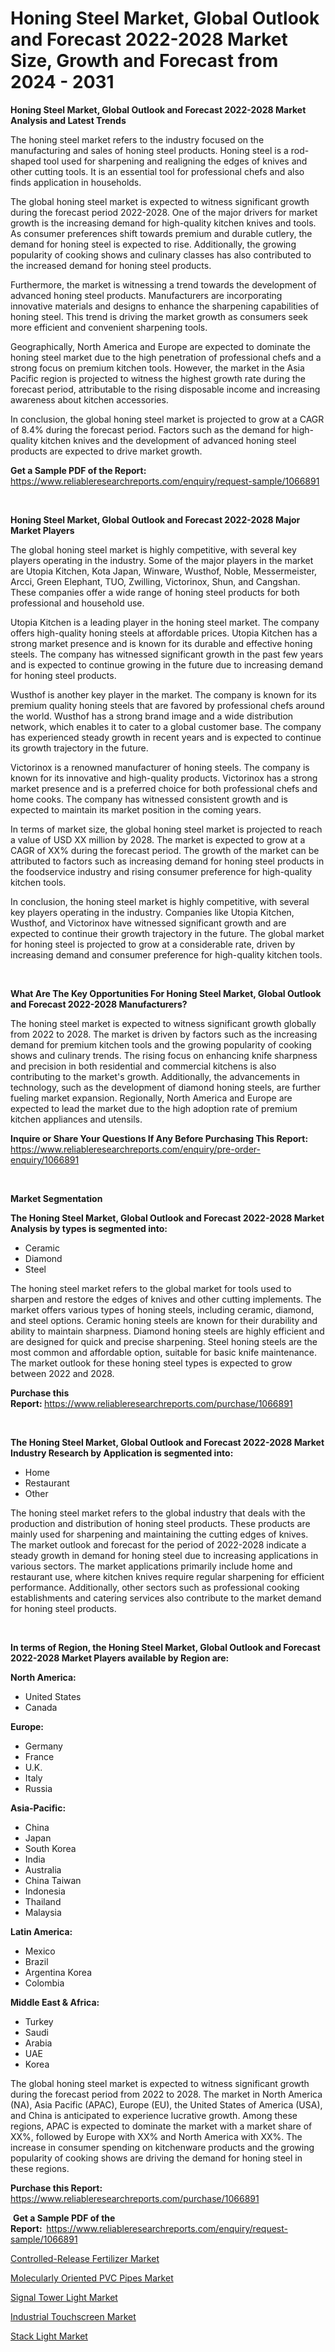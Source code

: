 <p><h1>Honing Steel Market, Global Outlook and Forecast 2022-2028 Market Size, Growth and Forecast from 2024 - 2031</h1></p><p><strong>Honing Steel Market, Global Outlook and Forecast 2022-2028 Market Analysis and Latest Trends</strong></p>
<p><p>The honing steel market refers to the industry focused on the manufacturing and sales of honing steel products. Honing steel is a rod-shaped tool used for sharpening and realigning the edges of knives and other cutting tools. It is an essential tool for professional chefs and also finds application in households.</p><p>The global honing steel market is expected to witness significant growth during the forecast period 2022-2028. One of the major drivers for market growth is the increasing demand for high-quality kitchen knives and tools. As consumer preferences shift towards premium and durable cutlery, the demand for honing steel is expected to rise. Additionally, the growing popularity of cooking shows and culinary classes has also contributed to the increased demand for honing steel products.</p><p>Furthermore, the market is witnessing a trend towards the development of advanced honing steel products. Manufacturers are incorporating innovative materials and designs to enhance the sharpening capabilities of honing steel. This trend is driving the market growth as consumers seek more efficient and convenient sharpening tools.</p><p>Geographically, North America and Europe are expected to dominate the honing steel market due to the high penetration of professional chefs and a strong focus on premium kitchen tools. However, the market in the Asia Pacific region is projected to witness the highest growth rate during the forecast period, attributable to the rising disposable income and increasing awareness about kitchen accessories.</p><p>In conclusion, the global honing steel market is projected to grow at a CAGR of 8.4% during the forecast period. Factors such as the demand for high-quality kitchen knives and the development of advanced honing steel products are expected to drive market growth.</p></p>
<p><strong>Get a Sample PDF of the Report:&nbsp;</strong> <a href="https://www.reliableresearchreports.com/enquiry/request-sample/1066891">https://www.reliableresearchreports.com/enquiry/request-sample/1066891</a></p>
<p>&nbsp;</p>
<p><strong>Honing Steel Market, Global Outlook and Forecast 2022-2028 Major Market Players</strong></p>
<p><p>The global honing steel market is highly competitive, with several key players operating in the industry. Some of the major players in the market are Utopia Kitchen, Kota Japan, Winware, Wusthof, Noble, Messermeister, Arcci, Green Elephant, TUO, Zwilling, Victorinox, Shun, and Cangshan. These companies offer a wide range of honing steel products for both professional and household use.</p><p>Utopia Kitchen is a leading player in the honing steel market. The company offers high-quality honing steels at affordable prices. Utopia Kitchen has a strong market presence and is known for its durable and effective honing steels. The company has witnessed significant growth in the past few years and is expected to continue growing in the future due to increasing demand for honing steel products.</p><p>Wusthof is another key player in the market. The company is known for its premium quality honing steels that are favored by professional chefs around the world. Wusthof has a strong brand image and a wide distribution network, which enables it to cater to a global customer base. The company has experienced steady growth in recent years and is expected to continue its growth trajectory in the future.</p><p>Victorinox is a renowned manufacturer of honing steels. The company is known for its innovative and high-quality products. Victorinox has a strong market presence and is a preferred choice for both professional chefs and home cooks. The company has witnessed consistent growth and is expected to maintain its market position in the coming years.</p><p>In terms of market size, the global honing steel market is projected to reach a value of USD XX million by 2028. The market is expected to grow at a CAGR of XX% during the forecast period. The growth of the market can be attributed to factors such as increasing demand for honing steel products in the foodservice industry and rising consumer preference for high-quality kitchen tools.</p><p>In conclusion, the honing steel market is highly competitive, with several key players operating in the industry. Companies like Utopia Kitchen, Wusthof, and Victorinox have witnessed significant growth and are expected to continue their growth trajectory in the future. The global market for honing steel is projected to grow at a considerable rate, driven by increasing demand and consumer preference for high-quality kitchen tools.</p></p>
<p>&nbsp;</p>
<p><strong>What Are The Key Opportunities For Honing Steel Market, Global Outlook and Forecast 2022-2028 Manufacturers?</strong></p>
<p><p>The honing steel market is expected to witness significant growth globally from 2022 to 2028. The market is driven by factors such as the increasing demand for premium kitchen tools and the growing popularity of cooking shows and culinary trends. The rising focus on enhancing knife sharpness and precision in both residential and commercial kitchens is also contributing to the market's growth. Additionally, the advancements in technology, such as the development of diamond honing steels, are further fueling market expansion. Regionally, North America and Europe are expected to lead the market due to the high adoption rate of premium kitchen appliances and utensils.</p></p>
<p><strong>Inquire or Share Your Questions If Any Before Purchasing This Report:</strong> <a href="https://www.reliableresearchreports.com/enquiry/pre-order-enquiry/1066891">https://www.reliableresearchreports.com/enquiry/pre-order-enquiry/1066891</a></p>
<p>&nbsp;</p>
<p><strong>Market Segmentation</strong></p>
<p><strong>The Honing Steel Market, Global Outlook and Forecast 2022-2028 Market Analysis by types is segmented into:</strong></p>
<p><ul><li>Ceramic</li><li>Diamond</li><li>Steel</li></ul></p>
<p><p>The honing steel market refers to the global market for tools used to sharpen and restore the edges of knives and other cutting implements. The market offers various types of honing steels, including ceramic, diamond, and steel options. Ceramic honing steels are known for their durability and ability to maintain sharpness. Diamond honing steels are highly efficient and are designed for quick and precise sharpening. Steel honing steels are the most common and affordable option, suitable for basic knife maintenance. The market outlook for these honing steel types is expected to grow between 2022 and 2028.</p></p>
<p><strong>Purchase this Report:&nbsp;</strong><a href="https://www.reliableresearchreports.com/purchase/1066891">https://www.reliableresearchreports.com/purchase/1066891</a></p>
<p>&nbsp;</p>
<p><strong>The Honing Steel Market, Global Outlook and Forecast 2022-2028 Market Industry Research by Application is segmented into:</strong></p>
<p><ul><li>Home</li><li>Restaurant</li><li>Other</li></ul></p>
<p><p>The honing steel market refers to the global industry that deals with the production and distribution of honing steel products. These products are mainly used for sharpening and maintaining the cutting edges of knives. The market outlook and forecast for the period of 2022-2028 indicate a steady growth in demand for honing steel due to increasing applications in various sectors. The market applications primarily include home and restaurant use, where kitchen knives require regular sharpening for efficient performance. Additionally, other sectors such as professional cooking establishments and catering services also contribute to the market demand for honing steel products.</p></p>
<p>&nbsp;</p>
<p><strong>In terms of Region, the Honing Steel Market, Global Outlook and Forecast 2022-2028 Market Players available by Region are:</strong></p>
<p>
    <p> <strong> North America: </strong>
        <ul>
            <li>United States</li>
            <li>Canada</li>
        </ul>
        </p> 
    <p> <strong> Europe: </strong>
        <ul>
            <li>Germany</li>
            <li>France</li>
            <li>U.K.</li>
            <li>Italy</li>
            <li>Russia</li>
        </ul>
        </p> 
    <p> <strong> Asia-Pacific: </strong>
        <ul>
            <li>China</li>
            <li>Japan</li>
            <li>South Korea</li>
            <li>India</li>
            <li>Australia</li>
            <li>China Taiwan</li>
            <li>Indonesia</li>
            <li>Thailand</li>
            <li>Malaysia</li>
        </ul>
        </p> 
    <p> <strong> Latin America: </strong>
        <ul>
            <li>Mexico</li>
            <li>Brazil</li>
            <li>Argentina Korea</li>
            <li>Colombia</li>
        </ul>
        </p> 
    <p> <strong> Middle East & Africa: </strong>
        <ul>
            <li>Turkey</li>
            <li>Saudi</li>
            <li>Arabia</li>
            <li>UAE</li>
            <li>Korea</li>
        </ul>
    </p>
    </p>
<p><p>The global honing steel market is expected to witness significant growth during the forecast period from 2022 to 2028. The market in North America (NA), Asia Pacific (APAC), Europe (EU), the United States of America (USA), and China is anticipated to experience lucrative growth. Among these regions, APAC is expected to dominate the market with a market share of XX%, followed by Europe with XX% and North America with XX%. The increase in consumer spending on kitchenware products and the growing popularity of cooking shows are driving the demand for honing steel in these regions.</p></p>
<p><strong>Purchase this Report: </strong><a href="https://www.reliableresearchreports.com/purchase/1066891">https://www.reliableresearchreports.com/purchase/1066891</a></p>
<p>&nbsp;<strong>Get a Sample PDF of the Report:&nbsp;&nbsp;</strong><a href="https://www.reliableresearchreports.com/enquiry/request-sample/1066891">https://www.reliableresearchreports.com/enquiry/request-sample/1066891</a></p>
<p><strong></strong></p>
<p><p><a href="https://github.com/tamvrosiya/Market-Research-Report-List-2/blob/main/controlled-release-fertilizer-market.md">Controlled-Release Fertilizer Market</a></p><p><a href="https://github.com/joannesouthgate/Market-Research-Report-List-1/blob/main/molecularly-oriented-pvc-pipes-market.md">Molecularly Oriented PVC Pipes Market</a></p><p><a href="https://medium.com/@kavonhansen13/signal-tower-light-market-outlook-industry-overview-and-forecast-2024-to-2031-5ebae7593d0b">Signal Tower Light Market</a></p><p><a href="https://medium.com/@kavonhansen13/industrial-touchscreen-market-trends-and-market-analysis-forecasted-for-period-2024-2031-8dcfc30b24cc">Industrial Touchscreen Market</a></p><p><a href="https://medium.com/@kavonhansen13/stack-light-market-the-key-to-successful-business-strategy-forecast-till-2031-4a342df53475">Stack Light Market</a></p></p>